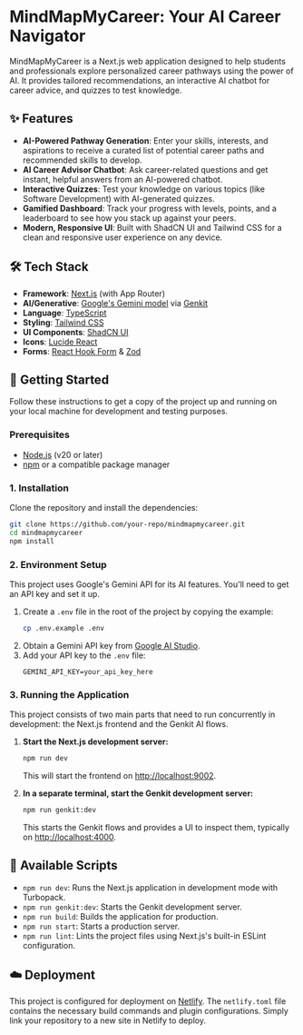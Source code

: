 # MindMapMyCareer: Your AI Career Navigator

MindMapMyCareer is a Next.js web application designed to help students and professionals explore personalized career pathways using the power of AI. It provides tailored recommendations, an interactive AI chatbot for career advice, and quizzes to test knowledge.

## ✨ Features

- **AI-Powered Pathway Generation**: Enter your skills, interests, and aspirations to receive a curated list of potential career paths and recommended skills to develop.
- **AI Career Advisor Chatbot**: Ask career-related questions and get instant, helpful answers from an AI-powered chatbot.
- **Interactive Quizzes**: Test your knowledge on various topics (like Software Development) with AI-generated quizzes.
- **Gamified Dashboard**: Track your progress with levels, points, and a leaderboard to see how you stack up against your peers.
- **Modern, Responsive UI**: Built with ShadCN UI and Tailwind CSS for a clean and responsive user experience on any device.

## 🛠️ Tech Stack

- **Framework**: [Next.js](https://nextjs.org/) (with App Router)
- **AI/Generative**: [Google's Gemini model](https://deepmind.google/technologies/gemini/) via [Genkit](https://firebase.google.com/docs/genkit)
- **Language**: [TypeScript](https://www.typescriptlang.org/)
- **Styling**: [Tailwind CSS](https://tailwindcss.com/)
- **UI Components**: [ShadCN UI](https://ui.shadcn.com/)
- **Icons**: [Lucide React](https://lucide.dev/guide/packages/lucide-react)
- **Forms**: [React Hook Form](https://react-hook-form.com/) & [Zod](https://zod.dev/)

## 🚀 Getting Started

Follow these instructions to get a copy of the project up and running on your local machine for development and testing purposes.

### Prerequisites

- [Node.js](https://nodejs.org/en/) (v20 or later)
- [npm](https://www.npmjs.com/) or a compatible package manager

### 1. Installation

Clone the repository and install the dependencies:

```bash
git clone https://github.com/your-repo/mindmapmycareer.git
cd mindmapmycareer
npm install
```

### 2. Environment Setup

This project uses Google's Gemini API for its AI features. You'll need to get an API key and set it up.

1.  Create a `.env` file in the root of the project by copying the example:
    ```bash
    cp .env.example .env
    ```
2.  Obtain a Gemini API key from [Google AI Studio](https://aistudio.google.com/app/apikey).
3.  Add your API key to the `.env` file:
    ```
    GEMINI_API_KEY=your_api_key_here
    ```

### 3. Running the Application

This project consists of two main parts that need to run concurrently in development: the Next.js frontend and the Genkit AI flows.

1.  **Start the Next.js development server:**
    ```bash
    npm run dev
    ```
    This will start the frontend on [http://localhost:9002](http://localhost:9002).

2.  **In a separate terminal, start the Genkit development server:**
    ```bash
    npm run genkit:dev
    ```
    This starts the Genkit flows and provides a UI to inspect them, typically on [http://localhost:4000](http://localhost:4000).

## 📜 Available Scripts

- `npm run dev`: Runs the Next.js application in development mode with Turbopack.
- `npm run genkit:dev`: Starts the Genkit development server.
- `npm run build`: Builds the application for production.
- `npm run start`: Starts a production server.
- `npm run lint`: Lints the project files using Next.js's built-in ESLint configuration.

## ☁️ Deployment

This project is configured for deployment on [Netlify](https://www.netlify.com/). The `netlify.toml` file contains the necessary build commands and plugin configurations. Simply link your repository to a new site in Netlify to deploy.
